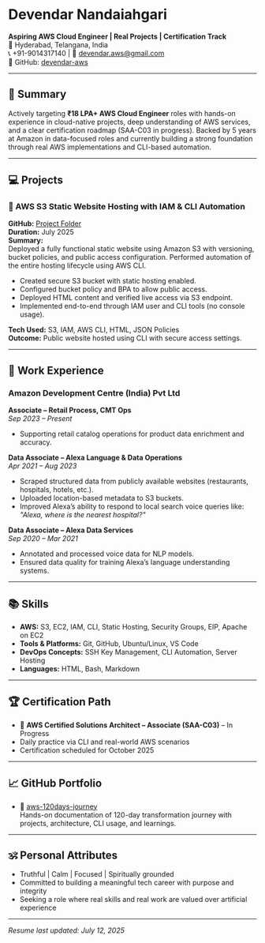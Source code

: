 # Devendar Nandaiahgari  
**Aspiring AWS Cloud Engineer | Real Projects | Certification Track**  
📍 Hyderabad, Telangana, India  
📞 +91-9014317140 | 📧 devendar.aws@gmail.com  
🔗 GitHub: [devendar-aws](https://github.com/devendar-aws/aws-120days-journey)

---

## 🧭 Summary

Actively targeting **₹18 LPA+ AWS Cloud Engineer** roles with hands-on experience in cloud-native projects, deep understanding of AWS services, and a clear certification roadmap (SAA-C03 in progress). Backed by 5 years at Amazon in data-focused roles and currently building a strong foundation through real AWS implementations and CLI-based automation.

---

## 💻 Projects

### 📁 AWS S3 Static Website Hosting with IAM & CLI Automation  
**GitHub:** [Project Folder](https://github.com/devendar-aws/aws-120days-journey/tree/main/projects/project01-s3-static-website)  
**Duration:** July 2025  
**Summary:**  
Deployed a fully functional static website using Amazon S3 with versioning, bucket policies, and public access configuration. Performed automation of the entire hosting lifecycle using AWS CLI.

- Created secure S3 bucket with static hosting enabled.
- Configured bucket policy and BPA to allow public access.
- Deployed HTML content and verified live access via S3 endpoint.
- Implemented end-to-end through IAM user and CLI tools (no console usage).

**Tech Used:** S3, IAM, AWS CLI, HTML, JSON Policies  
**Outcome:** Public website hosted using CLI with secure access settings.

---

## 🏢 Work Experience

### Amazon Development Centre (India) Pvt Ltd  
**Associate – Retail Process, CMT Ops**  
*Sep 2023 – Present*

- Supporting retail catalog operations for product data enrichment and accuracy.

**Data Associate – Alexa Language & Data Operations**  
*Apr 2021 – Aug 2023*  
- Scraped structured data from publicly available websites (restaurants, hospitals, hotels, etc.).
- Uploaded location-based metadata to S3 buckets.
- Improved Alexa’s ability to respond to local search voice queries like:  
  _"Alexa, where is the nearest hospital?"_

**Data Associate – Alexa Data Services**  
*Sep 2020 – Mar 2021*  
- Annotated and processed voice data for NLP models.
- Ensured data quality for training Alexa’s language understanding systems.

---

## 📚 Skills

- **AWS:** S3, EC2, IAM, CLI, Static Hosting, Security Groups, EIP, Apache on EC2  
- **Tools & Platforms:** Git, GitHub, Ubuntu/Linux, VS Code  
- **DevOps Concepts:** SSH Key Management, CLI Automation, Server Hosting  
- **Languages:** HTML, Bash, Markdown

---

## 🏆 Certification Path

- 📌 **AWS Certified Solutions Architect – Associate (SAA-C03)** – In Progress  
- Daily practice via CLI and real-world AWS scenarios  
- Certification scheduled for October 2025

---

## 📈 GitHub Portfolio

- 🔗 [aws-120days-journey](https://github.com/devendar-aws/aws-120days-journey)  
  Hands-on documentation of 120-day transformation journey with projects, architecture, CLI usage, and learnings.

---

## 🕉️ Personal Attributes

- Truthful | Calm | Focused | Spiritually grounded  
- Committed to building a meaningful tech career with purpose and integrity  
- Seeking a role where real skills and real work are valued over artificial experience

---

*Resume last updated: July 12, 2025*
